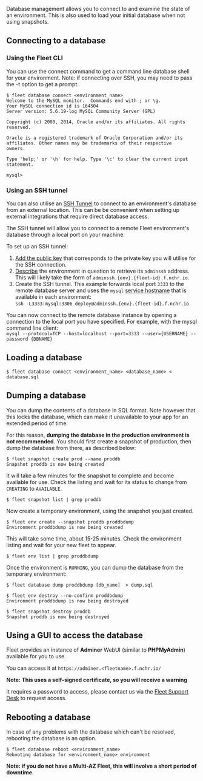 Database management allows you to connect to and examine the state of an environment.
This is also used to load your initial database when not using snapshots.

## Connecting to a database

### Using the Fleet CLI

You can use the connect command to get a command line database shell for your environment.
Note: if connecting over SSH, you may need to pass the -t option to get a prompt.

```
$ fleet database connect <environment_name>
Welcome to the MySQL monitor.  Commands end with ; or \g.
Your MySQL connection id is 164504
Server version: 5.6.19-log MySQL Community Server (GPL)

Copyright (c) 2000, 2014, Oracle and/or its affiliates. All rights reserved.

Oracle is a registered trademark of Oracle Corporation and/or its
affiliates. Other names may be trademarks of their respective
owners.

Type 'help;' or '\h' for help. Type '\c' to clear the current input statement.

mysql>
```

### Using an SSH tunnel

You can also utilise an [SSH
Tunnel](https://en.wikipedia.org/wiki/Tunneling_protocol#Secure_Shell_tunneling)
to connect to an environment's database from an external location.  This can be
be convenient when setting up external integrations that require direct
database access.

The SSH tunnel will allow you to connect to a remote Fleet environment's
database through a local port on your machine.

To set up an SSH tunnel:

1. [Add the public key](manage-keys.md) that corresponds to the private key you
   will utilise for the SSH connection.
1. [Describe](manage-environments.md#describing-an-environment) the environment
   in question to retrieve its `adminssh` address.  This will likely take the
   form of `adminssh.{env}.{fleet-id}.f.nchr.io`.
1. Create the SSH tunnel.  This example forwards local port `3333` to the
   remote database server and uses the `mysql` [service
   hostname](../configuring-magento-for-fleet/service-hostnames.md) that is
   available in each environment:  
   `ssh -L3333:mysql:3306 deploy@adminssh.{env}.{fleet-id}.f.nchr.io`

You can now connect to the remote database instance by opening a connection to
the local port you have specified.  For example, with the mysql command line
client:  
`mysql --protocol=TCP --host=localhost --port=3333 --user={USERNAME} --password {DBNAME}`

## Loading a database

```
$ fleet database connect <environment_name> <database_name> < database.sql
```

## Dumping a database

You can dump the contents of a database in SQL format. Note however that this
locks the database, which can make it unavailable to your app for an extended
period of time.

For this reason, **dumping the database in the production environment is not
recommended**. You should first create a snapshot of production, then dump the
database from there, as described below:

```
$ fleet snapshot create prod --name proddb
Snapshot proddb is now being created
```

It will take a few minutes for the snapshot to complete and become available
for use. Check the listing and wait for its status to change from `CREATING` to
`AVAILABLE`.

```
$ fleet snapshot list | grep proddb
```

Now create a temporary environment, using the snapshot you just created.
```
$ fleet env create --snapshot proddb proddbdump
Environment proddbdump is now being created
```

This will take some time, about 15-25 minutes. Check the environment listing
and wait for your new fleet to appear.

```
$ fleet env list | grep proddbdump
```

Once the environment is `RUNNING`, you can dump the database from the temporary
environment:

```
$ fleet database dump proddbdump [db_name]  > dump.sql

$ fleet env destroy --no-confirm proddbdump
Environment proddbdump is now being destroyed

$ fleet snapshot destroy proddb
Snapshot proddb is now being destroyed
```

## Using a GUI to access the database

Fleet provides an instance of **Adminer** WebUI (similar to **PHPMyAdmin**)
available for you to use.

You can access it at `https://adminer.<fleetname>.f.nchr.io/`

**Note: This uses a self-signed certificate, so you will receive a warning**

It requires a password to access, please contact us via the [Fleet Support Desk](http://support.anchorfleet.com)
to request access.

## Rebooting a database

In case of any problems with the database which can't be resolved, rebooting the database is an option.

```
$ fleet database reboot <environment_name>
Rebooting database for <environment_name> environment
```

**Note: if you do not have a Multi-AZ Fleet, this will involve a short period of downtime.**
